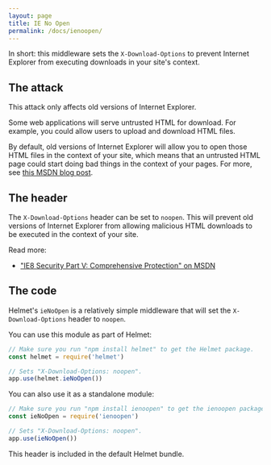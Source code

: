 ```yaml
---
layout: page
title: IE No Open
permalink: /docs/ienoopen/
---
```

In short: this middleware sets the `X-Download-Options` to prevent Internet Explorer from executing downloads in your site's context.

The attack
----------

This attack only affects old versions of Internet Explorer.

Some web applications will serve untrusted HTML for download. For example, you could allow users to upload and download HTML files.

By default, old versions of Internet Explorer will allow you to open those HTML files in the context of your site, which means that an untrusted HTML page could start doing bad things in the context of your pages. For more, see [this MSDN blog post](https://blogs.msdn.microsoft.com/ie/2008/07/02/ie8-security-part-v-comprehensive-protection/).

The header
----------

The `X-Download-Options` header can be set to `noopen`. This will prevent old versions of Internet Explorer from allowing malicious HTML downloads to be executed in the context of your site.

Read more:

- ["IE8 Security Part V: Comprehensive Protection" on MSDN](https://blogs.msdn.microsoft.com/ie/2008/07/02/ie8-security-part-v-comprehensive-protection/)

The code
--------

Helmet's `ieNoOpen` is a relatively simple middleware that will set the `X-Download-Options` header to `noopen`.

You can use this module as part of Helmet:

```javascript
// Make sure you run "npm install helmet" to get the Helmet package.
const helmet = require('helmet')

// Sets "X-Download-Options: noopen".
app.use(helmet.ieNoOpen())
```

You can also use it as a standalone module:

```javascript
// Make sure you run "npm install ienoopen" to get the ienoopen package.
const ieNoOpen = require('ienoopen')

// Sets "X-Download-Options: noopen".
app.use(ieNoOpen())
```

This header is included in the default Helmet bundle.
